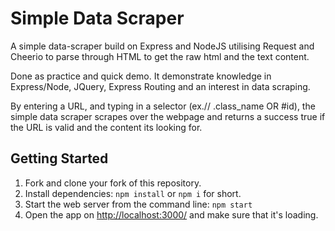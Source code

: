 # Simple Data Scraper

A simple data-scraper build on Express and NodeJS utilising Request and Cheerio to parse through HTML to get the raw html and the text content.

Done as practice and quick demo. It demonstrate knowledge in Express/Node, JQuery, Express Routing and an interest in data scraping.

By entering a URL, and typing in a selector (ex.// .class_name OR #id), the simple data scraper scrapes over the webpage and returns a success true if the URL is valid and the content its looking for.

## Getting Started

1. Fork and clone your fork of this repository.
2. Install dependencies: `npm install` or `npm i` for short.
3. Start the web server from the command line: `npm start`
4. Open the app on <http://localhost:3000/> and make sure that it's loading.